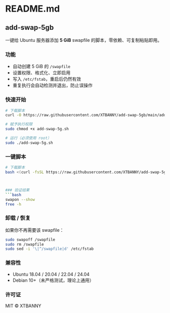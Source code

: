 README.md
=========

add-swap-5gb
------------

一键给 Ubuntu 服务器添加 **5 GiB** swapfile 的脚本，零依赖、可复制粘贴即用。

### 功能
- 自动创建 5 GiB 的 `/swapfile`  
- 设置权限、格式化、立即启用  
- 写入 `/etc/fstab`，重启后仍然有效  
- 重复执行会自动检测并退出，防止误操作  

### 快速开始
```bash
# 下载脚本
curl -O https://raw.githubusercontent.com/XTBANNY/add-swap-5gb/main/add-swap-5g.sh

# 赋予执行权限
sudo chmod +x add-swap-5g.sh

# 运行（必须使用 root）
sudo ./add-swap-5g.sh
```

### 一键脚本
```bash
# 下载脚本
bash <(curl -fsSL https://raw.githubusercontent.com/XTBANNY/add-swap-5gb/main/add-swap-5g.sh)



### 验证结果
```bash
swapon --show
free -h
```

### 卸载 / 恢复
如果你不再需要该 swapfile：
```bash
sudo swapoff /swapfile
sudo rm /swapfile
sudo sed -i '\|^/swapfile|d' /etc/fstab
```

### 兼容性
- Ubuntu 18.04 / 20.04 / 22.04 / 24.04  
- Debian 10+（未严格测试，理论上通用）  

### 许可证
MIT © XTBANNY
